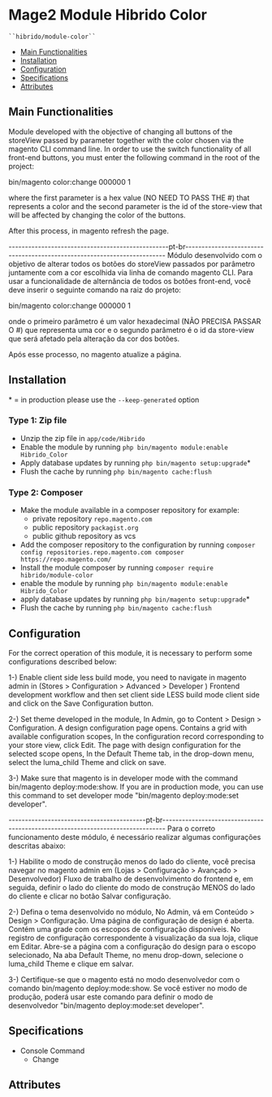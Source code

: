 # Mage2 Module Hibrido Color

    ``hibrido/module-color``

 - [Main Functionalities](#markdown-header-main-functionalities)
 - [Installation](#markdown-header-installation)
 - [Configuration](#markdown-header-configuration)
 - [Specifications](#markdown-header-specifications)
 - [Attributes](#markdown-header-attributes)


## Main Functionalities
Module developed with the objective of changing all buttons of the storeView passed by parameter together with the color chosen via the magento CLI command line.
In order to use the switch functionality of all front-end buttons, you must enter the following command in the root of the project:

bin/magento color:change 000000 1

where the first parameter is a hex value (NO NEED TO PASS THE #) that represents a color and the second parameter is the id of the store-view that will be affected by changing the color of the buttons.

After this process, in magento refresh the page.

-------------------------------------------------pt-br------------------------------------------------------------------------
Módulo desenvolvido com o objetivo de alterar todos os botões do storeView passados ​​por parâmetro juntamente com a cor escolhida via linha de comando magento CLI.
Para usar a funcionalidade de alternância de todos os botões front-end, você deve inserir o seguinte comando na raiz do projeto:

bin/magento color:change 000000 1

onde o primeiro parâmetro é um valor hexadecimal (NÃO PRECISA PASSAR O #) que representa uma cor e o segundo parâmetro é o id da store-view que será afetado pela alteração da cor dos botões.

Após esse processo, no magento atualize a página.

## Installation
\* = in production please use the `--keep-generated` option

### Type 1: Zip file

 - Unzip the zip file in `app/code/Hibrido`
 - Enable the module by running `php bin/magento module:enable Hibrido_Color`
 - Apply database updates by running `php bin/magento setup:upgrade`\*
 - Flush the cache by running `php bin/magento cache:flush`

### Type 2: Composer

 - Make the module available in a composer repository for example:
    - private repository `repo.magento.com`
    - public repository `packagist.org`
    - public github repository as vcs
 - Add the composer repository to the configuration by running `composer config repositories.repo.magento.com composer https://repo.magento.com/`
 - Install the module composer by running `composer require hibrido/module-color`
 - enable the module by running `php bin/magento module:enable Hibrido_Color`
 - apply database updates by running `php bin/magento setup:upgrade`\*
 - Flush the cache by running `php bin/magento cache:flush`


## Configuration
For the correct operation of this module, it is necessary to perform some configurations described below:

1-) Enable client side less build mode, you need to navigate in magento admin in (Stores > Configuration > Advanced > Developer ) Frontend development workflow and then set client side LESS build mode client side and click on the Save Configuration button.

2-) Set theme developed in the module, In Admin, go to Content > Design > Configuration. A design configuration page opens. Contains a grid with available configuration scopes, In the configuration record corresponding to your store view, click Edit. The page with design configuration for the selected scope opens, In the Default Theme tab, in the drop-down menu, select the luma_child Theme and click on save.

3-) Make sure that magento is in developer mode with the command bin/magento deploy:mode:show. If you are in production mode, you can use this command to set developer mode "bin/magento deploy:mode:set developer".

------------------------------------------pt-br-------------------------------------------------------------------------------
Para o correto funcionamento deste módulo, é necessário realizar algumas configurações descritas abaixo:

1-) Habilite o modo de construção menos do lado do cliente, você precisa navegar no magento admin em (Lojas > Configuração > Avançado > Desenvolvedor) Fluxo de trabalho de desenvolvimento do frontend e, em seguida, definir o lado do cliente do modo de construção MENOS do lado do cliente e clicar no botão Salvar configuração.

2-) Defina o tema desenvolvido no módulo, No Admin, vá em Conteúdo > Design > Configuração. Uma página de configuração de design é aberta. Contém uma grade com os escopos de configuração disponíveis. No registro de configuração correspondente à visualização da sua loja, clique em Editar. Abre-se a página com a configuração do design para o escopo selecionado, Na aba Default Theme, no menu drop-down, selecione o luma_child Theme e clique em salvar.

3-) Certifique-se que o magento está no modo desenvolvedor com o comando bin/magento deploy:mode:show. Se você estiver no modo de produção, poderá usar este comando para definir o modo de desenvolvedor "bin/magento deploy:mode:set developer".

## Specifications

 - Console Command
	- Change




## Attributes



